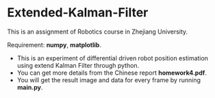 # Extended-Kalman-Filter
This is an assignment of Robotics course in Zhejiang University. 

Requirement: **numpy**, **matplotlib**.

-   This is an experiment of differential driven robot position estimation using extend Kalman Filter through python. 
-   You can get more details from the Chinese report **homework4.pdf**.
-   You will get the result image and data for every frame by running **main.py**.

